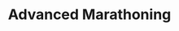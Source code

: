 ---
title: "Advanced Marathoning"
cover: "/images/reading/advanced-marathoning.jpeg"
publishDate: 2022-01-02
authors: "Pete Pfitzinger"
---